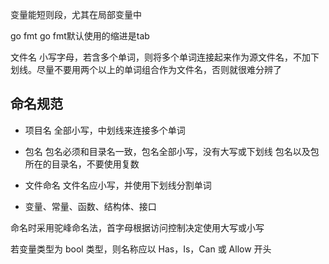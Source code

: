 
变量能短则段，尤其在局部变量中


go fmt
go fmt默认使用的缩进是tab


文件名
小写字母，若含多个单词，则将多个单词连接起来作为源文件名，不加下划线。尽量不要用两个以上的单词组合作为文件名，否则就很难分辨了






## 命名规范
* 项目名
全部小写，中划线来连接多个单词

* 包名
包名必须和目录名一致，包名全部小写，没有大写或下划线
包名以及包所在的目录名，不要使用复数

* 文件命名
文件名应小写，并使用下划线分割单词

* 变量、常量、函数、结构体、接口

命名时采用驼峰命名法，首字母根据访问控制决定使用大写或小写

若变量类型为 bool 类型，则名称应以 Has，Is，Can 或 Allow 开头
